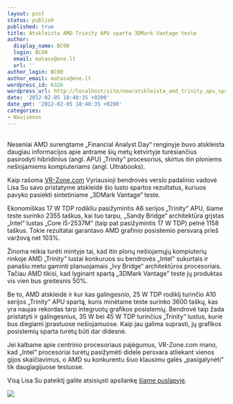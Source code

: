 ```yaml
---
layout: post
status: publish
published: true
title: Atskleista AMD Trinity APU sparta 3DMark Vantage teste
author:
  display_name: BC00
  login: BC00
  email: matasx@one.lt
  url: ''
author_login: BC00
author_email: matasx@one.lt
wordpress_id: 6326
wordpress_url: http://localhost/site/new/atskleista_amd_trinity_apu_sparta_3dmark_vantage_teste/
date: '2012-02-05 18:40:35 +0200'
date_gmt: '2012-02-05 18:40:35 +0200'
categories:
- Naujienos
---
```

<p>
<br />Neseniai AMD surengtame „Financial Analyst Day“ renginyje buvo atskleista daugiau informacijos apie antrame šių metų ketvirtyje turėsiančius pasirodyti hibridinius (angl. APU) „Trinity“ procesorius, skirtus itin ploniems nešiojamiems kompiuteriams (angl. Ultrabooks). </p>
<p>Kaip rašoma <a class="ns" href="http://vr-zone.com/articles/amd-trinity-ulv-3dmark-scores-revealed/14742.html">VR-Zone.com</a> Vyriausioji bendrovės verslo padalinio vadovė Lisa Su savo pristatyme atskleidė šio lusto spartos rezultatus, kuriuos pavyko pasiekti sintetiniame „3DMark Vantage“ teste.</p>
<p>Ekonomiškas 17 W TDP rodikliu pasižymintis A6 serijos „Trinity“ APU, šiame teste surinko 2355 taškus, kai tuo tarpu, „Sandy Bridge“ architektūra grįstas „Intel“ lustas „Core i5-2537M“ (taip pat pasižymintis 17 W TDP) pelnė 1158 taškus. Tokie rezultatai garantavo AMD grafinio posistemio persvarą prieš varžovą net 103%.</p>
<p>Žinoma reikia turėti mintyje tai, kad itin plonų nešiojamųjų kompiuterių rinkoje AMD „Trinity“ lustai konkuruos su bendrovės „Intel“ sukurtais ir panašiu metu gaminti planuojamais „Ivy Bridge“ architektūros procesoriais. Tačiau AMD tikisi, kad lyginant spartą „3DMark Vantage” teste jų produktas vis vien bus greitesnis 50%. </p>
<p>Be to, AMD atskleidė ir kur kas galingesnio, 25 W TDP rodiklį turinčio A10 serijos „Trinity“ APU spartą, kuris minėtame teste surinko 3600 taškų, kas yra naujas rekordas tarp integruotų grafikos posistemių. Bendrovė taip žada pristatyti ir galingesnius, 35 W bei 45 W TDP turinčius „Trinity“ lustus, kurie bus diegiami įprastuose nešiojamuose. Kaip jau galima suprasti, jų grafikos posistemių sparta turėtų būti dar didesnė.</p>
<p>Jei kalbame apie centrinio procesoriaus pajėgumus, VR-Zone.com mano, kad „Intel“ procesoriai turėtų pasižymėti didele persvara atliekant vienos gijos skaičiavimus, o AMD su konkurentu šiuo klausimu galės „pasigalynėti“ tik daugiagijuose testuose.</p>
<p>Visą Lisa Su pateiktį galite atsisiųsti apsilankę <a class="ns" href="http://phx.corporate-ir.net/External.File?item=UGFyZW50SUQ9MTI1MTM5fENoaWxkSUQ9LTF8VHlwZT0z&t=1">šiame puslapyje</a>.</p>
<p><img src="http://technews.lt/upload/ultrathin1.jpg" /></p>
